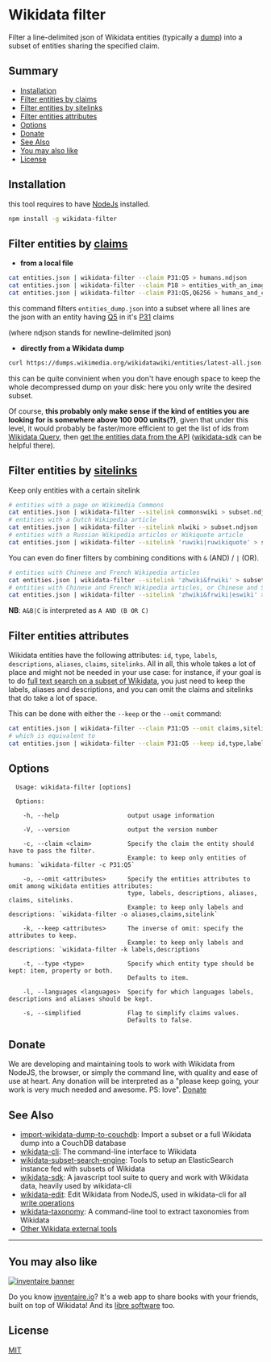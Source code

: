 # Wikidata filter

Filter a line-delimited json of Wikidata entities (typically a [dump](https://www.wikidata.org/wiki/Wikidata:Database_download#JSON_dumps_.28recommended.29)) into a subset of entities sharing the specified claim.

## Summary

<!-- START doctoc generated TOC please keep comment here to allow auto update -->
<!-- DON'T EDIT THIS SECTION, INSTEAD RE-RUN doctoc TO UPDATE -->


- [Installation](#installation)
- [Filter entities by claims](#filter-entities-by-claims)
- [Filter entities by sitelinks](#filter-entities-by-sitelinks)
- [Filter entities attributes](#filter-entities-attributes)
- [Options](#options)
- [Donate](#donate)
- [See Also](#see-also)
- [You may also like](#you-may-also-like)
- [License](#license)

<!-- END doctoc generated TOC please keep comment here to allow auto update -->

## Installation
this tool requires to have [NodeJs](http://nodejs.org) installed.

```sh
npm install -g wikidata-filter
```

## Filter entities by [claims](https://www.wikidata.org/wiki/Wikidata:Glossary#Claims_and_statements)

* **from a local file**
```sh
cat entities.json | wikidata-filter --claim P31:Q5 > humans.ndjson
cat entities.json | wikidata-filter --claim P18 > entities_with_an_image.ndjson
cat entities.json | wikidata-filter --claim P31:Q5,Q6256 > humans_and_countries.ndjson
```
this command filters `entities_dump.json` into a subset where all lines are the json with an entity having [Q5](https://wikidata.org/entity/Q5) in it's [P31](https://wikidata.org/wiki/Property:P31) claims

(where ndjson stands for newline-delimited json)

* **directly from a Wikidata dump**
```sh
curl https://dumps.wikimedia.org/wikidatawiki/entities/latest-all.json.gz | gzip -d | wikidata-filter --claim P31:Q5 > humans.ndjson
```
this can be quite convinient when you don't have enough space to keep the whole decompressed dump on your disk: here you only write the desired subset.

Of course, **this probably only make sense if the kind of entities you are looking for is somewhere above 100 000 units(?)**, given that under this level, it would probably be faster/more efficient to get the list of ids from [Wikidata Query](http://query.wikidata.org/), then [get the entities data from the API](https://www.wikidata.org/w/api.php?action=help&modules=wbgetentities) ([wikidata-sdk](https://github.com/maxlath/wikidata-sdk#get-entities-by-id) can be helpful there).

## Filter entities by [sitelinks](https://www.wikidata.org/wiki/Wikidata:Glossary#Sitelinks)
Keep only entities with a certain sitelink
```sh
# entities with a page on Wikimedia Commons
cat entities.json | wikidata-filter --sitelink commonswiki > subset.ndjson
# entities with a Dutch Wikipedia article
cat entities.json | wikidata-filter --sitelink nlwiki > subset.ndjson
# entities with a Russian Wikipedia articles or Wikiquote article
cat entities.json | wikidata-filter --sitelink 'ruwiki|ruwikiquote' > subset.ndjson
```
You can even do finer filters by combining conditions with `&` (AND) / `|` (OR).
```sh
# entities with Chinese and French Wikipedia articles
cat entities.json | wikidata-filter --sitelink 'zhwiki&frwiki' > subset.ndjson
# entities with Chinese and French Wikipedia articles, or Chinese and Spanish articles
cat entities.json | wikidata-filter --sitelink 'zhwiki&frwiki|eswiki' > subset.ndjson
```
**NB**: `A&B|C` is interpreted as `A AND (B OR C)`

## Filter entities attributes

Wikidata entities have the following attributes: `id`, `type`, `labels`, `descriptions`, `aliases`, `claims`, `sitelinks`.
All in all, this whole takes a lot of place and might not be needed in your use case: for instance, if your goal is to do [full text search on a subset of Wikidata](http://github.com/inventaire/inv-elasticsearch), you just need to keep the labels, aliases and descriptions, and you can omit the claims and sitelinks that do take a lot of space.

This can be done with either the `--keep` or the `--omit` command:
```sh
cat entities.json | wikidata-filter --claim P31:Q5 --omit claims,sitelinks > humans.ndjson
# which is equivalent to
cat entities.json | wikidata-filter --claim P31:Q5 --keep id,type,labels,descriptions,aliases > humans.ndjson
```

## Options

```
  Usage: wikidata-filter [options]

  Options:

    -h, --help                   output usage information

    -V, --version                output the version number

    -c, --claim <claim>          Specify the claim the entity should have to pass the filter.
                                 Example: to keep only entities of humans: `wikidata-filter -c P31:Q5`

    -o, --omit <attributes>      Specify the entities attributes to omit among wikidata entities attributes:
                                 type, labels, descriptions, aliases, claims, sitelinks.
                                 Example: to keep only labels and descriptions: `wikidata-filter -o aliases,claims,sitelink`

    -k, --keep <attributes>      The inverse of omit: specify the attributes to keep.
                                 Example: to keep only labels and descriptions: `wikidata-filter -k labels,descriptions`

    -t, --type <type>            Specify which entity type should be kept: item, property or both.
                                 Defaults to item.

    -l, --languages <languages>  Specify for which languages labels, descriptions and aliases should be kept.

    -s, --simplified             Flag to simplify claims values.
                                 Defaults to false.
```


## Donate

We are developing and maintaining tools to work with Wikidata from NodeJS, the browser, or simply the command line, with quality and ease of use at heart. Any donation will be interpreted as a "please keep going, your work is very much needed and awesome. PS: love". [Donate](https://liberapay.com/WikidataJS)

## See Also
* [import-wikidata-dump-to-couchdb](https://github.com/maxlath/import-wikidata-dump-to-couchdb): Import a subset or a full Wikidata dump into a CouchDB database
* [wikidata-cli](https://www.npmjs.com/package/wikidata-cli): The command-line interface to Wikidata
* [wikidata-subset-search-engine](https://github.com/inventaire/wikidata-subset-search-engine): Tools to setup an ElasticSearch instance fed with subsets of Wikidata
* [wikidata-sdk](https://www.npmjs.com/package/wikidata-sdk): A javascript tool suite to query and work with Wikidata data, heavily used by wikidata-cli
* [wikidata-edit](https://www.npmjs.com/package/wikidata-edit): Edit Wikidata from NodeJS, used in wikidata-cli for all [write operations](#write-operations)
* [wikidata-taxonomy](https://github.com/nichtich/wikidata-taxonomy): A command-line tool to extract taxonomies from Wikidata
* [Other Wikidata external tools](https://www.wikidata.org/wiki/Wikidata:Tools/External_tools)
-------------

## You may also like

[![inventaire banner](https://inventaire.io/public/images/inventaire-brittanystevens-13947832357-CC-BY-lighter-blue-4-banner-500px.png)](https://inventaire.io)

Do you know [inventaire.io](https://inventaire.io/)? It's a web app to share books with your friends, built on top of Wikidata! And its [libre software](http://github.com/inventaire/inventaire) too.

## License
[MIT](LICENSE.md)
